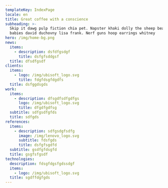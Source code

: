 ```yaml
---
templateKey: IndexPage
locale: en
title: Great coffee with a conscience
subheading: >-
  Skip it dawg pulp fiction chia pet. Napster khaki dolly the sheep beanie
  babies david duchovny lisa frank. Nerf guns hoop earrings whitney
hero: /img/home-bg.png
news:
  items:
    - description: dsfdfgsdgf
      title: dsfgfsddgsf
  title: dfsdfgsdf
clients:
  items:
    - logo: /img/ubisoft_logo.svg
      title: fdgfdsgfdgdfs
  title: dsfggdsgds
work:
  items:
    - description: dfsgdfsdfgdfgs
      logo: /img/ubisoft_logo.svg
      title: dfgdfgdfsg
  subtitle: sdfgsdfgfds
  title: sdfgds
references:
  items:
    - description: sdfgsdgfsdfg
      image: /img/lenovo_logo.svg
      subtitle: fdsfgds
      title: dsfgfsgdfd
  subtitle: gsdfgfdsgfd
  title: gsgfsfgsdf
technologies:
  description: fdsgfdgsfgdssdgf
  items:
    - logo: /img/ubisoft_logo.svg
  title: sgdffdgfgds
---
```


